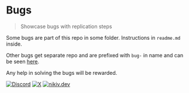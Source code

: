 # Bugs

> Showcase bugs with replication steps

Some bugs are part of this repo in some folder. Instructions in `readme.md` inside.

Other bugs get separate repo and are prefixed with `bug-` in name and can be seen [here](https://github.com/nikitavoloboev?tab=repositories&q=bug-).

Any help in solving the bugs will be rewarded.

[![Discord](https://go.nikiv.dev/badge-discord)](https://go.nikiv.dev/discord) [![X](https://go.nikiv.dev/badge-x)](https://x.com/nikitavoloboev) [![nikiv.dev](https://go.nikiv.dev/badge-nikiv)](https://nikiv.dev)
